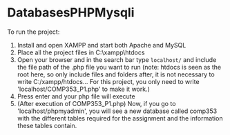 # DatabasesPHPMysqli
To run the project:

1) Install and open XAMPP and start both Apache and MySQL
2) Place all the project files in C:\xampp\htdocs
3) Open your browser and in the search bar type `localhost/` and include the file path of the .php file you want to run (note: htdocs is seen as the root here, so only include files and folders after, it is not necessary to write C:/xampp/htdocs... For this project, you only need to write 'localhost/COMP353_P1.php' to make it work.)
4) Press enter and your php file will execute
5) (After execution of COMP353_P1.php) Now, if you go to 'localhost/phpmyadmin', you will see a new database called comp353 with the different tables required for the assignment and the information these tables contain.
